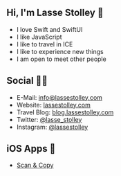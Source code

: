 ## Hi, I'm Lasse Stolley 👋

- I love Swift and SwiftUI
- I like JavaScript
- I like to travel in ICE
- I like to experience new things
- I am open to meet other people

## Social 🙋‍♂️

- E-Mail: [info@lassestolley.com](mailto:info@lassestolley.com)
- Website: [lassestolley.com](https://lassestolley.com)
- Travel Blog: [blog.lassestolley.com](https://blog.lassestolley.com)
- Twitter: [@lasse_stolley](https://mobile.twitter.com/lasse_stolley)
- Instagram: [@lassestolley](https://www.instagram.com/lassestolley)

## iOS Apps 📱

- [Scan & Copy](https://apps.apple.com/de/app/scan-copy/id1567797344)

